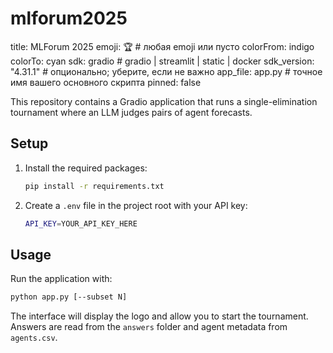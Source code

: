 # mlforum2025
title: MLForum 2025
emoji: 🏆           # любая emoji или пусто
colorFrom: indigo
colorTo: cyan
sdk: gradio        # gradio | streamlit | static | docker
sdk_version: "4.31.1"   # опционально; уберите, если не важно
app_file: app.py   # точное имя вашего основного скрипта
pinned: false

This repository contains a Gradio application that runs a single-elimination tournament where an LLM judges pairs of agent forecasts.

## Setup

1. Install the required packages:
   ```bash
   pip install -r requirements.txt
   ```
2. Create a `.env` file in the project root with your API key:
   ```bash
   API_KEY=YOUR_API_KEY_HERE
   ```

## Usage

Run the application with:
```bash
python app.py [--subset N]
```
The interface will display the logo and allow you to start the tournament. Answers are read from the `answers` folder and agent metadata from `agents.csv`.